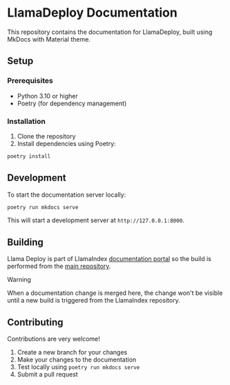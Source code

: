 # LlamaDeploy Documentation

This repository contains the documentation for LlamaDeploy, built using MkDocs with Material theme.

## Setup

### Prerequisites
- Python 3.10 or higher
- Poetry (for dependency management)

### Installation

1. Clone the repository
2. Install dependencies using Poetry:
```bash
poetry install
```

## Development

To start the documentation server locally:
```bash
poetry run mkdocs serve
```

This will start a development server at `http://127.0.0.1:8000`.

## Building

Llama Deploy is part of LlamaIndex [documentation portal](https://docs.llamaindex.ai/)
so the build is performed from the [main repository](https://github.com/run-llama/llama_index).

> [!WARNING]
> When a documentation change is merged here, the change won't be visible until a new
> build is triggered from the LlamaIndex repository.


## Contributing

Contributions are very welcome!

1. Create a new branch for your changes
2. Make your changes to the documentation
3. Test locally using `poetry run mkdocs serve`
4. Submit a pull request
